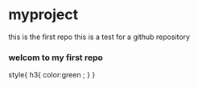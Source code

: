 # myproject
this is the first repo
this is a test for a github repository
<h3> welcom to my first repo</h3>
style{
  h3{
  color:green ;
  }
}
